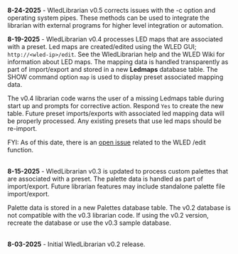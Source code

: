 **8-24-2025** - WledLibrarian v0.5 corrects issues with the -c option and operating system pipes. These
methods can be used to integrate the librarian with external programs for higher level integration or
automation.<br/> 

**8-19-2025** - WledLibrarian v0.4 processes LED maps that are associated with a preset. Led maps
are created/edited using the WLED GUI; `http://<wled-ip>/edit`. See the WledLibrarian help and 
the WLED Wiki for information about LED maps. The mapping data is handled transparently as part of 
import/export and stored in a new **Ledmaps** database table. The SHOW command option `map` is used 
to display preset associated mapping data.<br/> 

The v0.4 librarian code warns the user of a missing Ledmaps table during start up and prompts for
corrective action. Respond `Yes` to create the new table. Future preset imports/exports with 
associated led mapping data will be properly processed. Any existing presets that use led maps
should be re-import.<br/>

FYI: As of this date, there is an [open issue](https://github.com/wled/WLED/issues/1592)
related to the WLED /edit function.<br/><br/>

**8-15-2025** - WledLibrarian v0.3 is updated to process custom palettes that are associated with a 
preset. The palette data is handled as part of import/export. Future librarian features may include 
standalone palette file import/export.<br/>

Palette data is stored in a new Palettes database table. The v0.2 database is not compatible with 
the v0.3 librarian code. If using the v0.2 version, recreate the database or use the v0.3 sample 
database.<br/><br/>

**8-03-2025** - Initial WledLibrarian v0.2 release.
